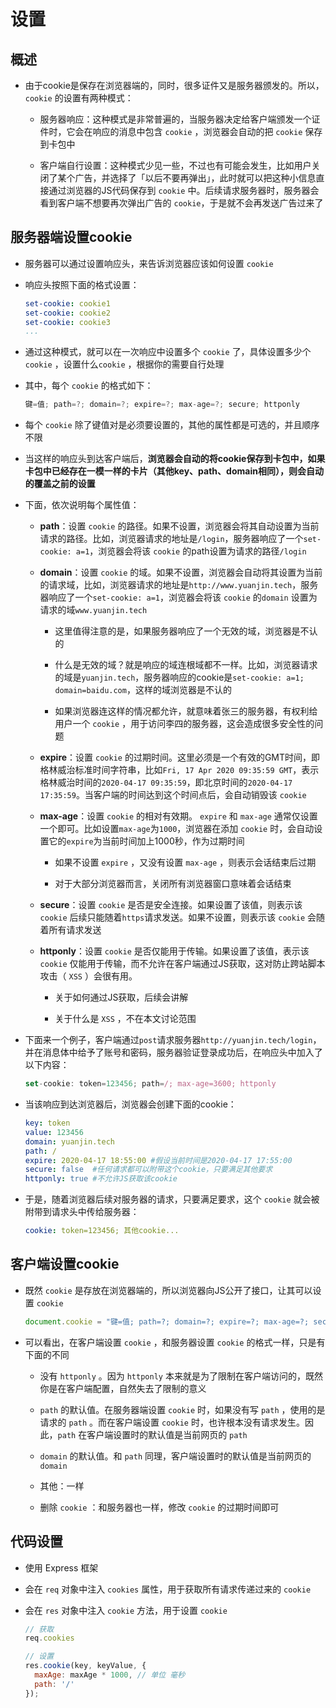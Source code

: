 # 设置

## 概述

+ 由于cookie是保存在浏览器端的，同时，很多证件又是服务器颁发的。所以，`cookie` 的设置有两种模式：

  + 服务器响应：这种模式是非常普遍的，当服务器决定给客户端颁发一个证件时，它会在响应的消息中包含 `cookie` ，浏览器会自动的把 `cookie` 保存到卡包中

  + 客户端自行设置：这种模式少见一些，不过也有可能会发生，比如用户关闭了某个广告，并选择了「以后不要再弹出」，此时就可以把这种小信息直接通过浏览器的JS代码保存到 `cookie` 中。后续请求服务器时，服务器会看到客户端不想要再次弹出广告的 `cookie`，于是就不会再发送广告过来了

## 服务器端设置cookie

+ 服务器可以通过设置响应头，来告诉浏览器应该如何设置 `cookie`

+ 响应头按照下面的格式设置：

  ```yaml
  set-cookie: cookie1
  set-cookie: cookie2
  set-cookie: cookie3
  ...
  ```

+ 通过这种模式，就可以在一次响应中设置多个 `cookie` 了，具体设置多少个 `cookie` ，设置什么`cookie` ，根据你的需要自行处理

+ 其中，每个 `cookie` 的格式如下：

  ```javascript
  键=值; path=?; domain=?; expire=?; max-age=?; secure; httponly
  ```

+ 每个 `cookie` 除了键值对是必须要设置的，其他的属性都是可选的，并且顺序不限

+ 当这样的响应头到达客户端后，**浏览器会自动的将cookie保存到卡包中，如果卡包中已经存在一模一样的卡片（其他key、path、domain相同），则会自动的覆盖之前的设置**

+ 下面，依次说明每个属性值：

  + **path**：设置 `cookie` 的路径。如果不设置，浏览器会将其自动设置为当前请求的路径。比如，浏览器请求的地址是`/login`，服务器响应了一个`set-cookie: a=1`，浏览器会将该 `cookie` 的path设置为请求的路径`/login`

  + **domain**：设置 `cookie` 的域。如果不设置，浏览器会自动将其设置为当前的请求域，比如，浏览器请求的地址是`http://www.yuanjin.tech`，服务器响应了一个`set-cookie: a=1`，浏览器会将该 `cookie` 的`domain` 设置为请求的域`www.yuanjin.tech`

    + 这里值得注意的是，如果服务器响应了一个无效的域，浏览器是不认的

    + 什么是无效的域？就是响应的域连根域都不一样。比如，浏览器请求的域是`yuanjin.tech`，服务器响应的cookie是`set-cookie: a=1; domain=baidu.com`，这样的域浏览器是不认的

    + 如果浏览器连这样的情况都允许，就意味着张三的服务器，有权利给用户一个 `cookie` ，用于访问李四的服务器，这会造成很多安全性的问题

  + **expire**：设置 `cookie` 的过期时间。这里必须是一个有效的GMT时间，即格林威治标准时间字符串，比如`Fri, 17 Apr 2020 09:35:59 GMT`，表示格林威治时间的`2020-04-17 09:35:59`，即北京时间的`2020-04-17 17:35:59`。当客户端的时间达到这个时间点后，会自动销毁该 `cookie`

  + **max-age**：设置 `cookie` 的相对有效期。 `expire` 和 `max-age` 通常仅设置一个即可。比如设置`max-age`为`1000`，浏览器在添加 `cookie` 时，会自动设置它的`expire`为当前时间加上1000秒，作为过期时间

    + 如果不设置 `expire` ，又没有设置 `max-age` ，则表示会话结束后过期

    + 对于大部分浏览器而言，关闭所有浏览器窗口意味着会话结束

  + **secure**：设置 `cookie` 是否是安全连接。如果设置了该值，则表示该 `cookie` 后续只能随着`https`请求发送。如果不设置，则表示该 `cookie` 会随着所有请求发送

  + **httponly**：设置 `cookie` 是否仅能用于传输。如果设置了该值，表示该 `cookie` 仅能用于传输，而不允许在客户端通过JS获取，这对防止跨站脚本攻击（ `XSS` ）会很有用。&#x20;

    + 关于如何通过JS获取，后续会讲解

    + 关于什么是 `XSS` ，不在本文讨论范围

+ 下面来一个例子，客户端通过`post`请求服务器`http://yuanjin.tech/login`，并在消息体中给予了账号和密码，服务器验证登录成功后，在响应头中加入了以下内容：

  ```javascript
  set-cookie: token=123456; path=/; max-age=3600; httponly
  ```

+ 当该响应到达浏览器后，浏览器会创建下面的cookie：

  ```yaml
  key: token
  value: 123456
  domain: yuanjin.tech
  path: /
  expire: 2020-04-17 18:55:00 #假设当前时间是2020-04-17 17:55:00
  secure: false  #任何请求都可以附带这个cookie，只要满足其他要求
  httponly: true #不允许JS获取该cookie
  ```

+ 于是，随着浏览器后续对服务器的请求，只要满足要求，这个 `cookie` 就会被附带到请求头中传给服务器：

  ```yaml
  cookie: token=123456; 其他cookie...
  ```

## 客户端设置cookie

+ 既然 `cookie` 是存放在浏览器端的，所以浏览器向JS公开了接口，让其可以设置 `cookie`

  ```javascript
  document.cookie = "键=值; path=?; domain=?; expire=?; max-age=?; secure";
  ```

+ 可以看出，在客户端设置 `cookie` ，和服务器设置 `cookie` 的格式一样，只是有下面的不同

  + 没有 `httponly` 。因为 `httponly` 本来就是为了限制在客户端访问的，既然你是在客户端配置，自然失去了限制的意义

  + `path` 的默认值。在服务器端设置 `cookie` 时，如果没有写 `path` ，使用的是请求的 `path` 。而在客户端设置 `cookie` 时，也许根本没有请求发生。因此，`path` 在客户端设置时的默认值是当前网页的 `path`

  + `domain` 的默认值。和 `path` 同理，客户端设置时的默认值是当前网页的 `domain`

  + 其他：一样

  + 删除 `cookie` ：和服务器也一样，修改 `cookie` 的过期时间即可

## 代码设置

+ 使用 Express 框架

+ 会在 `req` 对象中注入 `cookies` 属性，用于获取所有请求传递过来的 `cookie`

+ 会在 `res` 对象中注入 `cookie` 方法，用于设置 `cookie`

  ```javascript
  // 获取
  req.cookies
  ```

  ```javascript
  // 设置
  res.cookie(key, keyValue, {
    maxAge: maxAge * 1000, // 单位 毫秒
    path: '/'
  });
  ```
